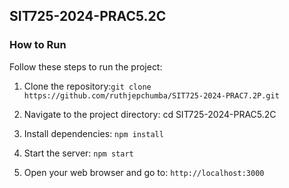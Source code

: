 ## SIT725-2024-PRAC5.2C

### How to Run

Follow these steps to run the project:

1. Clone the repository:`git clone https://github.com/ruthjepchumba/SIT725-2024-PRAC7.2P.git`
2. Navigate to the project directory: cd SIT725-2024-PRAC5.2C
3. Install dependencies:
`npm install`
4. Start the server:
`npm start`

5. Open your web browser and go to:
`http://localhost:3000`


